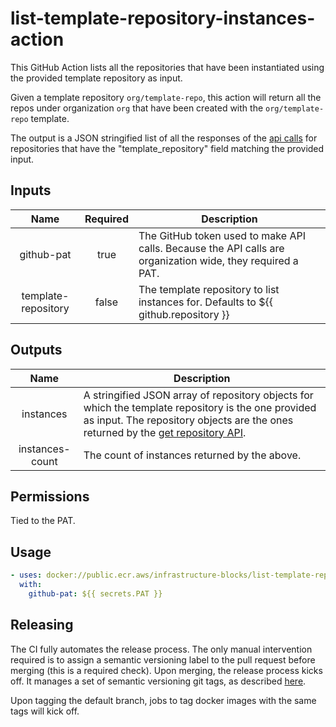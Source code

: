 # list-template-repository-instances-action

This GitHub Action lists all the repositories that have been instantiated using the provided template repository
as input.

Given a template repository `org/template-repo`, this action will return all the repos under organization
`org` that have been created with the `org/template-repo` template.

The output is a JSON stringified list of all the responses of the [api calls](https://docs.github.com/en/rest/repos/repos?apiVersion=2022-11-28#get-a-repository)
for repositories that have the "template_repository" field matching the provided input.

## Inputs

|        Name         | Required | Description                                                                                                |
|:-------------------:|:--------:|------------------------------------------------------------------------------------------------------------|
|     github-pat      |   true   | The GitHub token used to make API calls. Because the API calls are organization wide, they required a PAT. |
| template-repository |  false   | The template repository to list instances for. Defaults to ${{ github.repository }}                        |

## Outputs

|      Name       | Description                                                                                                                                                                                                                                                                  |
|:---------------:|------------------------------------------------------------------------------------------------------------------------------------------------------------------------------------------------------------------------------------------------------------------------------|
|    instances    | A stringified JSON array of repository objects for which the template repository is the one provided as input. The repository objects are the ones returned by the [get repository API](https://docs.github.com/en/rest/repos/repos?apiVersion=2022-11-28#get-a-repository). |
| instances-count | The count of instances returned by the above.                                                                                                                                                                                                                                |

## Permissions

Tied to the PAT.

## Usage

```yaml
- uses: docker://public.ecr.aws/infrastructure-blocks/list-template-repository-instances-action:v2
  with:
    github-pat: ${{ secrets.PAT }}
```

## Releasing

The CI fully automates the release process. The only manual intervention required is to assign a semantic
versioning label to the pull request before merging (this is a required check). Upon merging, the
release process kicks off. It manages a set of semantic versioning git tags,
as described [here](https://github.com/infrastructure-blocks/git-tag-semver-action).

Upon tagging the default branch, jobs to tag docker images with the same tags will kick off.
